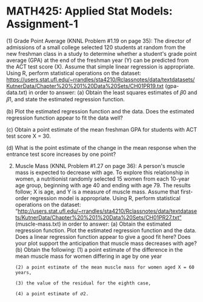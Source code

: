 # MATH425: Applied Stat Models: Assignment-1

(1) Grade Point Average (KNNL Problem #1.19 on page 35): The director of admissions of
a small college selected 120 students at random from the new freshman class in a study
to determine whether a student's grade point average (GPA) at the end of the freshman
year (Y) can be predicted from the ACT test score (X). Assume that simple linear regression
is appropriate.
Using R, perform statistical operations on the dataset: 
https://users.stat.ufl.edu/~rrandles/sta4210/Rclassnotes/data/textdatasets/KutnerData/Chapter%20%201%20Data%20Sets/CH01PR19.txt (gpa-data.txt) in order to answer:
  (a) Obtain the least squares estimates of 𝛽0 and 𝛽1, and state the estimated regression function.
  
  (b) Plot the estimated regression function and the data. Does the estimated regression function appear to fit the data well?
  
  (c) Obtain a point estimate of the mean freshman GPA for students with ACT test score X = 30.

  (d) What is the point estimate of the change in the mean response when the entrance test score increases by one point?

2. Muscle Mass (KNNL Problem #1.27 on page 36): A person's muscle mass is expected to
decrease with age. To explore this relationship in women, a nutritionist randomly selected
15 women from each 10-year age group, beginning with age 40 and ending with age 79.
The results follow; X is age, and Y is a measure of muscle mass. Assume that first-order
regression model is appropriate.
Using R, perform statistical operations on the dataset: 
“http://users.stat.ufl.edu/~rrandles/sta4210/Rclassnotes/data/textdatasets/KutnerData/Chapter%20%201%20Data%20Sets/CH01PR27.txt” (muscle-mass.txt) in order to answer:
  (a) Obtain the estimated regression function. Plot the estimated regression function and
      the data. Does a linear regression function appear to give a good fit here? Does your plot
      support the anticipation that muscle mass decreases with age?
   (b) Obtain the following:
       (1) a point estimate of the difference in the mean muscle mass for women differing in age by one year
   
       (2) a point estimate of the mean muscle mass for women aged X = 60 years,
   
       (3) the value of the residual for the eighth case,
   
       (4) a point estimate of 𝜎2.
   


